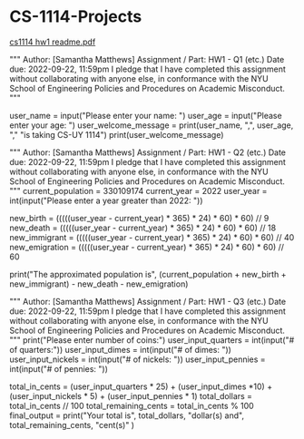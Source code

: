 # CS-1114-Projects  


[cs1114 hw1 readme.pdf](https://github.com/ssamanthamatthewss/CS-1114-Projects/files/12707454/cs1114.hw1.readme.pdf)

"""
Author: [Samantha Matthews]
Assignment / Part: HW1 - Q1 (etc.)
Date due: 2022-09-22, 11:59pm
I pledge that I have completed this assignment without
collaborating with anyone else, in conformance with the
NYU School of Engineering Policies and Procedures on
Academic Misconduct.
"""

user_name = input("Please enter your name: ")
user_age = input("Please enter your age: ")
user_welcome_message = print(user_name, ",", user_age, "," "is taking CS-UY 1114")
print(user_welcome_message)


"""
Author: [Samantha Matthews]
Assignment / Part: HW1 - Q2 (etc.)
Date due: 2022-09-22, 11:59pm
I pledge that I have completed this assignment without
collaborating with anyone else, in conformance with the
NYU School of Engineering Policies and Procedures on
Academic Misconduct.
"""
current_population = 330109174
current_year = 2022
user_year = int(input("Please enter a year greater than 2022: "))

new_birth = (((((user_year - current_year) * 365) * 24) * 60) * 60) // 9
new_death = (((((user_year - current_year) * 365) * 24) * 60) * 60) // 18
new_immigrant = (((((user_year - current_year) * 365) * 24) * 60) * 60) // 40
new_emigration = (((((user_year - current_year) * 365) * 24) * 60) * 60) // 60

print("The approximated population is", (current_population + new_birth + new_immigrant) - new_death - new_emigration)


"""
Author: [Samantha Matthews]
Assignment / Part: HW1 - Q3 (etc.)
Date due: 2022-09-22, 11:59pm
I pledge that I have completed this assignment without
collaborating with anyone else, in conformance with the
NYU School of Engineering Policies and Procedures on
Academic Misconduct.
"""
print("Please enter number of coins:")
user_input_quarters = int(input("# of quarters:"))
user_input_dimes = int(input("# of dimes: "))
user_input_nickels = int(input("# of nickels: "))
user_input_pennies = int(input("# of pennies: "))

total_in_cents = (user_input_quarters * 25) + (user_input_dimes *10) + (user_input_nickels * 5) + (user_input_pennies * 1)
total_dollars = total_in_cents // 100
total_remaining_cents = total_in_cents % 100
final_output = print("Your total is", total_dollars, "dollar(s) and", total_remaining_cents, "cent(s)"  )
